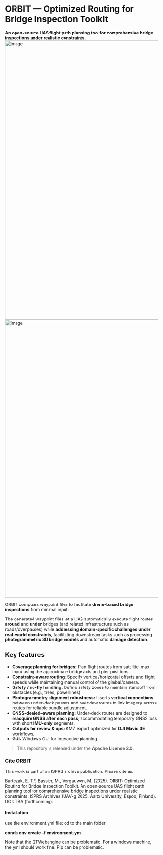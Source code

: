 # ORBIT — Optimized Routing for Bridge Inspection Toolkit
**An open-source UAS flight path planning tool for comprehensive bridge inspections under realistic constraints.**
<img width="1172" height="921" alt="image" src="https://github.com/user-attachments/assets/6e75be97-ca90-41f9-9f1d-0e6fc6e89ecb" />
<img width="1409" height="915" alt="image" src="https://github.com/user-attachments/assets/e808e044-1e12-4245-a191-14dc08198fbe" />

ORBIT computes waypoint files to facilitate **drone-based bridge inspections** from minimal input.

The generated waypoint files let a UAS automatically execute flight routes **around** and **under** bridges (and related infrastructure such as roads/overpasses) while **addressing domain-specific challenges under real-world constraints**, facilitating downstream tasks such as processing **photogrammetric 3D bridge models** and automatic **damage detection**.

## Key features
- **Coverage planning for bridges:** Plan flight routes from satellite-map input using the approximate bridge axis and pier positions.
- **Constraint-aware routing:** Specify vertical/horizontal offsets and flight speeds while maintaining manual control of the gimbal/camera.
- **Safety / no-fly handling:** Define safety zones to maintain standoff from obstacles (e.g., trees, powerlines).
- **Photogrammetry alignment robustness:** Inserts **vertical connections** between under-deck passes and overview routes to link imagery across routes for reliable bundle adjustment.
- **GNSS-denied–aware planning:** Under-deck routes are designed to **reacquire GNSS after each pass**, accommodating temporary GNSS loss with short **IMU-only** segments.
- **Outputs for review & ops:** KMZ export optimized for **DJI Mavic 3E** workflows.
- **GUI:** Windows GUI for interactive planning.

> This repository is released under the **Apache License 2.0**.

### Cite ORBIT
This work is part of an ISPRS archive publication. Please cite as:

Bartczak, E. T.*, Bassier, M., Vergauwen, M. (2025). ORBIT: Optimized Routing for Bridge Inspection Toolkit. An open-source UAS flight path planning tool for comprehensive bridge inspections under realistic constraints. ISPRS Archives (UAV-g 2025, Aalto University, Espoo, Finland). DOI: TBA (forthcoming).


#### Installation
use the environment.yml file:
cd to the main folder

**conda env create -f environment.yml**

Note that the QTWebengine can be problematic. For a windows machine, the yml should work fine. Pip can be problematic.
